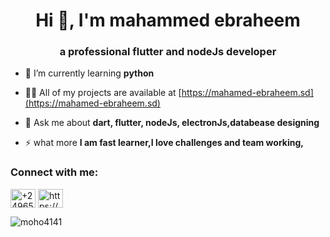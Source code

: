 <h1 align="center">Hi 👋, I'm mahammed ebraheem</h1>
<h3 align="center">a professional flutter and nodeJs developer</h3>

- 🌱 I’m currently learning **python**

- 👨‍💻 All of my projects are available at [https://mahamed-ebraheem.sd](https://mahamed-ebraheem.sd)

- 💬 Ask me about **dart, flutter, nodeJs, electronJs,databease designing**

- ⚡ what more **I am fast learner,I love challenges and team working,**

<h3 align="left">Connect with me:</h3>
<p align="left">
<a href="https://wa.me/message/MEJM6K4ZEMA2N1" target="blank"><img align="center" src="https://cdn.cdnlogo.com/logos/w/35/whatsapp-icon.svg" alt="+24965475758" height="30" width="40" /></a>
<a href="https://www.facebook.com/profile.php?id=100004985282805" target="blank"><img align="center" src="https://raw.githubusercontent.com/rahuldkjain/github-profile-readme-generator/master/src/images/icons/Social/facebook.svg" alt="https://wa.me/message/MEJM6K4ZEMA2N1" height="30" width="40" /></a>
</p>
 


<p><img align="center" src="https://github-readme-streak-stats.herokuapp.com/?user=moho4141&" alt="moho4141" /></p>
